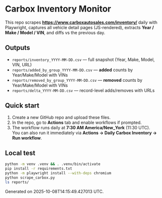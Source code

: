 # Carbox Inventory Monitor

This repo scrapes **https://www.carboxautosales.com/inventory/** daily with Playwright, captures all vehicle detail pages (JS-rendered), extracts **Year / Make / Model / VIN**, and diffs vs the previous day.

## Outputs
- `reports/inventory_YYYY-MM-DD.csv` — full snapshot (Year, Make, Model, VIN, URL)
- `reports/added_by_group_YYYY-MM-DD.csv` — **added** counts by Year/Make/Model with VINs
- `reports/removed_by_group_YYYY-MM-DD.csv` — **removed** counts by Year/Make/Model with VINs
- `reports/delta_YYYY-MM-DD.csv` — record-level adds/removes with URLs

## Quick start
1. Create a new GitHub repo and upload these files.
2. In the repo, go to **Actions** tab and enable workflows if prompted.
3. The workflow runs daily at **7:30 AM America/New_York** (11:30 UTC). You can also run it immediately via **Actions → Daily Carbox Inventory → Run workflow**.

## Local test
```bash
python -m venv .venv && . .venv/bin/activate
pip install -r requirements.txt
python -m playwright install --with-deps chromium
python scrape_carbox.py
ls reports/
```
Generated on 2025-10-08T14:15:49.427013 UTC.
